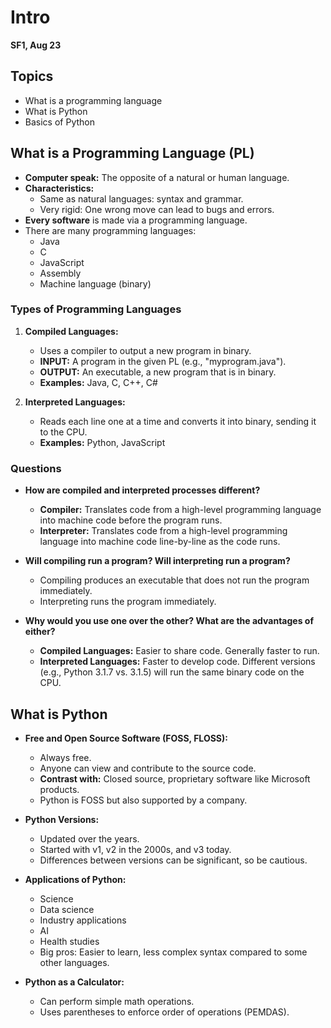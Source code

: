 # Intro

**SF1, Aug 23**

## Topics

- What is a programming language
- What is Python
- Basics of Python

## What is a Programming Language (PL)

- **Computer speak:** The opposite of a natural or human language.
- **Characteristics:**
  - Same as natural languages: syntax and grammar.
  - Very rigid: One wrong move can lead to bugs and errors.
- **Every software** is made via a programming language.
- There are many programming languages:
  - Java
  - C
  - JavaScript
  - Assembly
  - Machine language (binary)

### Types of Programming Languages

1. **Compiled Languages:**
   - Uses a compiler to output a new program in binary.
   - **INPUT:** A program in the given PL (e.g., "myprogram.java").
   - **OUTPUT:** An executable, a new program that is in binary.
   - **Examples:** Java, C, C++, C#

2. **Interpreted Languages:**
   - Reads each line one at a time and converts it into binary, sending it to the CPU.
   - **Examples:** Python, JavaScript

### Questions

- **How are compiled and interpreted processes different?**
  - **Compiler:** Translates code from a high-level programming language into machine code before the program runs.
  - **Interpreter:** Translates code from a high-level programming language into machine code line-by-line as the code runs.

- **Will compiling run a program? Will interpreting run a program?**
  - Compiling produces an executable that does not run the program immediately.
  - Interpreting runs the program immediately.

- **Why would you use one over the other? What are the advantages of either?**
  - **Compiled Languages:** Easier to share code. Generally faster to run.
  - **Interpreted Languages:** Faster to develop code. Different versions (e.g., Python 3.1.7 vs. 3.1.5) will run the same binary code on the CPU.

## What is Python

- **Free and Open Source Software (FOSS, FLOSS):**
  - Always free.
  - Anyone can view and contribute to the source code.
  - **Contrast with:** Closed source, proprietary software like Microsoft products.
  - Python is FOSS but also supported by a company.

- **Python Versions:**
  - Updated over the years.
  - Started with v1, v2 in the 2000s, and v3 today.
  - Differences between versions can be significant, so be cautious.

- **Applications of Python:**
  - Science
  - Data science
  - Industry applications
  - AI
  - Health studies
  - Big pros: Easier to learn, less complex syntax compared to some other languages.

- **Python as a Calculator:**
  - Can perform simple math operations.
  - Uses parentheses to enforce order of operations (PEMDAS).



